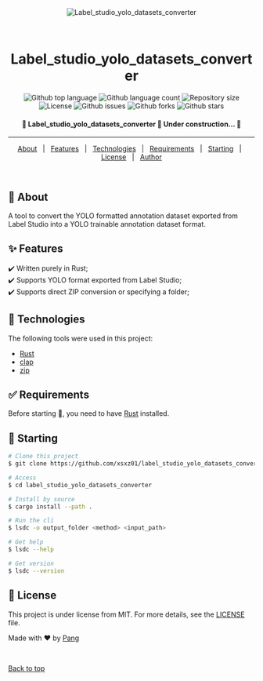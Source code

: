 <div align="center" id="top"> 
  <img src="./.github/app.gif" alt="Label_studio_yolo_datasets_converter" />

  &#xa0;

  <!-- <a href="https://label_studio_yolo_datasets_converter.netlify.app">Demo</a> -->
</div>

<h1 align="center">Label_studio_yolo_datasets_converter</h1>

<p align="center">
  <img alt="Github top language" src="https://img.shields.io/github/languages/top/xsxz01/label_studio_yolo_datasets_converter?color=56BEB8">

  <img alt="Github language count" src="https://img.shields.io/github/languages/count/xsxz01/label_studio_yolo_datasets_converter?color=56BEB8">

  <img alt="Repository size" src="https://img.shields.io/github/repo-size/xsxz01/label_studio_yolo_datasets_converter?color=56BEB8">

  <img alt="License" src="https://img.shields.io/github/license/xsxz01/label_studio_yolo_datasets_converter?color=56BEB8">

  <img alt="Github issues" src="https://img.shields.io/github/issues/xsxz01/label_studio_yolo_datasets_converter?color=56BEB8" />

  <img alt="Github forks" src="https://img.shields.io/github/forks/xsxz01/label_studio_yolo_datasets_converter?color=56BEB8" />

  <img alt="Github stars" src="https://img.shields.io/github/stars/xsxz01/label_studio_yolo_datasets_converter?color=56BEB8" />
</p>

<!-- Status -->

<h4 align="center"> 
	🚧  Label_studio_yolo_datasets_converter 🚀 Under construction...  🚧
</h4> 

<hr>

<p align="center">
  <a href="#dart-about">About</a> &#xa0; | &#xa0; 
  <a href="#sparkles-features">Features</a> &#xa0; | &#xa0;
  <a href="#rocket-technologies">Technologies</a> &#xa0; | &#xa0;
  <a href="#white_check_mark-requirements">Requirements</a> &#xa0; | &#xa0;
  <a href="#checkered_flag-starting">Starting</a> &#xa0; | &#xa0;
  <a href="#memo-license">License</a> &#xa0; | &#xa0;
  <a href="https://github.com/xsxz01" target="_blank">Author</a>
</p>

<br>

## :dart: About ##

A tool to convert the YOLO formatted annotation dataset exported from Label Studio into a YOLO trainable annotation dataset format.

## :sparkles: Features ##

:heavy_check_mark: Written purely in Rust;\
:heavy_check_mark: Supports YOLO format exported from Label Studio;\
:heavy_check_mark: Supports direct ZIP conversion or specifying a folder;

## :rocket: Technologies ##

The following tools were used in this project:

- [Rust](https://www.rust-lang.org/)
- [clap](https://crates.io/crates/clap)
- [zip](https://crates.io/crates/zip)

## :white_check_mark: Requirements ##

Before starting :checkered_flag:, you need to have [Rust](https://www.rust-lang.org/) installed.

## :checkered_flag: Starting ##

```bash
# Clone this project
$ git clone https://github.com/xsxz01/label_studio_yolo_datasets_converter

# Access
$ cd label_studio_yolo_datasets_converter

# Install by source
$ cargo install --path .

# Run the cli
$ lsdc -o output_folder <method> <input_path>

# Get help
$ lsdc --help

# Get version
$ lsdc --version
```

## :memo: License ##

This project is under license from MIT. For more details, see the [LICENSE](LICENSE) file.


Made with :heart: by <a href="https://github.com/xsxz01" target="_blank">Pang</a>

&#xa0;

<a href="#top">Back to top</a>
